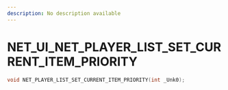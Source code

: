 ```yaml
---
description: No description available 
---
```


# NET_UI\_NET_PLAYER_LIST_SET_CURRENT_ITEM_PRIORITY

```cpp
void NET_PLAYER_LIST_SET_CURRENT_ITEM_PRIORITY(int _Unk0);
```